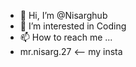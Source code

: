 - 👋 Hi, I’m @Nisarghub
- 👀 I’m interested in Coding 
- 📫 How to reach me ...
- mr.nisarg.27 <-- my insta

<!---
Nisarghub/Nisarghub is a ✨ special ✨ repository because its `README.md` (this file) appears on your GitHub profile.
You can click the Preview link to take a look at your changes.
--->
